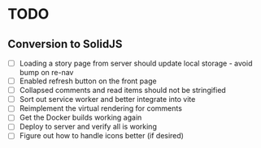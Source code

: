 # TODO

## Conversion to SolidJS

- [ ] Loading a story page from server should update local storage - avoid bump on re-nav
- [ ] Enabled refresh button on the front page
- [ ] Collapsed comments and read items should not be stringified
- [ ] Sort out service worker and better integrate into vite
- [ ] Reimplement the virtual rendering for comments
- [ ] Get the Docker builds working again
- [ ] Deploy to server and verify all is working
- [ ] Figure out how to handle icons better (if desired)
